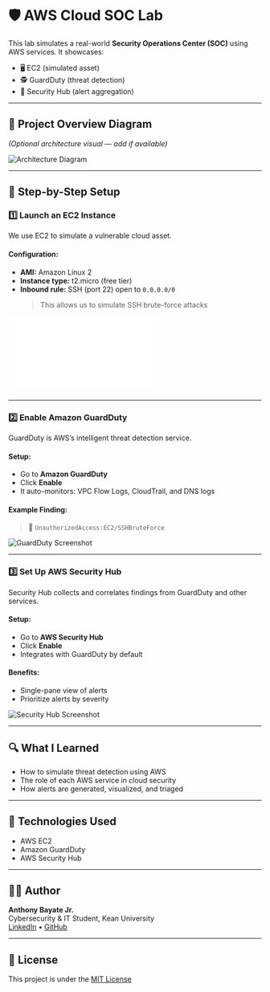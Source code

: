# 🛡️ AWS Cloud SOC Lab

This lab simulates a real-world **Security Operations Center (SOC)** using AWS services. It showcases:

- 🖥️ EC2 (simulated asset)
- 🕵️ GuardDuty (threat detection)
- 🧩 Security Hub (alert aggregation)

---

## 🧱 Project Overview Diagram

_(Optional architecture visual — add if available)_

![Architecture Diagram](./architecture.png)

---

## 🚀 Step-by-Step Setup

### 1️⃣ Launch an EC2 Instance

We use EC2 to simulate a vulnerable cloud asset.

#### Configuration:
- **AMI:** Amazon Linux 2
- **Instance type:** t2.micro (free tier)
- **Inbound rule:** SSH (port 22) open to `0.0.0.0/0`  
  > This allows us to simulate SSH brute-force attacks

![EC2 Screenshot](ec2.pdf)

---

### 2️⃣ Enable Amazon GuardDuty

GuardDuty is AWS’s intelligent threat detection service.

#### Setup:
- Go to **Amazon GuardDuty**
- Click **Enable**
- It auto-monitors: VPC Flow Logs, CloudTrail, and DNS logs

#### Example Finding:
> 🛑 `UnauthorizedAccess:EC2/SSHBruteForce`

![GuardDuty Screenshot](./images/guardduty-1.png)

---

### 3️⃣ Set Up AWS Security Hub

Security Hub collects and correlates findings from GuardDuty and other services.

#### Setup:
- Go to **AWS Security Hub**
- Click **Enable**
- Integrates with GuardDuty by default

#### Benefits:
- Single-pane view of alerts
- Prioritize alerts by severity

![Security Hub Screenshot](./images/securityhub-1.png)

---

## 🔍 What I Learned

- How to simulate threat detection using AWS
- The role of each AWS service in cloud security
- How alerts are generated, visualized, and triaged

---

## 🧠 Technologies Used

- AWS EC2  
- Amazon GuardDuty  
- AWS Security Hub  

---

## 👨‍🎓 Author

**Anthony Bayate Jr.**  
Cybersecurity & IT Student, Kean University  
[LinkedIn](https://linkedin.com/in/abayate) • [GitHub](https://github.com/abayate)

---

## 📜 License

This project is under the [MIT License](./LICENSE)
